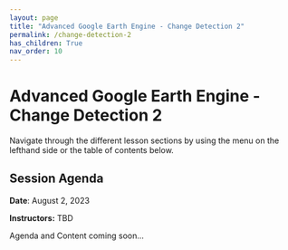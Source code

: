 ```yaml
---
layout: page
title: "Advanced Google Earth Engine - Change Detection 2"
permalink: /change-detection-2
has_children: True
nav_order: 10
---
```


# Advanced Google Earth Engine - Change Detection 2

Navigate through the different lesson sections by using the menu on the lefthand side or the table of contents below.

## Session Agenda

**Date**: August 2, 2023

**Instructors:** TBD

Agenda and Content coming soon...
